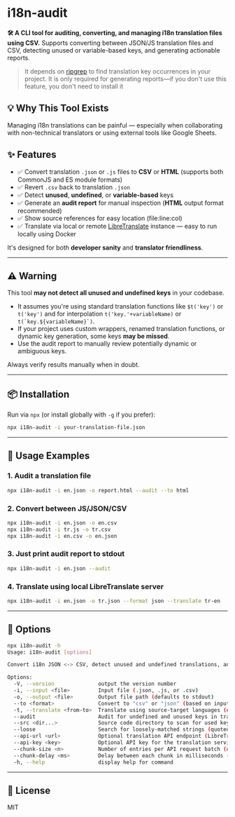 # i18n-audit

**🛠️ A CLI tool for auditing, converting, and managing i18n translation files using CSV.**
Supports converting between JSON/JS translation files and CSV, detecting unused or variable-based keys, and generating actionable reports.

> It depends on [ripgrep](https://github.com/BurntSushi/ripgrep) to find translation key occurrences in your project. It is only required for generating reports—if you don't use this feature, you don't need to install it

## 💡 Why This Tool Exists

Managing i18n translations can be painful — especially when collaborating with non-technical translators or using external tools like Google Sheets.

## ✨ Features

- ✅ Convert translation `.json` or `.js` files to **CSV** or **HTML** (supports both CommonJS and ES module formats)
- ✅ Revert `.csv` back to translation `.json`
- ✅ Detect **unused**, **undefined**, or **variable-based** keys
- ✅ Generate an **audit report** for manual inspection (**HTML** output format recommended)
- ✅ Show source references for easy location (file:line:col)
- ✅ Translate via local or remote [LibreTranslate](https://github.com/LibreTranslate/LibreTranslate) instance — easy to run locally using Docker

It's designed for both **developer sanity** and **translator friendliness**.

---

## ⚠️ Warning

This tool **may not detect all unused and undefined keys** in your codebase.

- It assumes you're using standard translation functions like `$t('key')` or `t('key')` and for interpolation `t('key.'+variableName)` or ``t(`key.${variableName}`)``.
- If your project uses custom wrappers, renamed translation functions, or dynamic key generation, some keys **may be missed**.
- Use the audit report to manually review potentially dynamic or ambiguous keys.

Always verify results manually when in doubt.

---

## 📦 Installation

Run via `npx` (or install globally with `-g` if you prefer):

```bash
npx i18n-audit -i your-translation-file.json
```

---

## 🚀 Usage Examples

### 1. Audit a translation file

```bash
npx i18n-audit -i en.json -o report.html --audit --to html
```

### 2. Convert between JS/JSON/CSV

```bash
npx i18n-audit -i en.json -o en.csv
npx i18n-audit -i tr.js -o tr.csv
npx i18n-audit -i en.csv -o en.json
```

### 3. Just print audit report to stdout

```bash
npx i18n-audit -i en.json --audit
```

### 4. Translate using local LibreTranslate server

```bash
npx i18n-audit -i en.json -o tr.json --format json --translate tr-en
```

---

## 🧩 Options

```bash
npx i18n-audit -h
Usage: i18n-audit [options]

Convert i18n JSON <-> CSV, detect unused and undefined translations, and translate between languages.

Options:
  -V, --version              output the version number
  -i, --input <file>         Input file (.json, .js, or .csv)
  -o, --output <file>        Output file path (defaults to stdout)
  --to <format>              Convert to "csv" or "json" (based on input) (default: "csv")
  -t, --translate <from-to>  Translate using source-target languages (e.g., en-tr)
  --audit                    Audit for undefined and unused keys in translation files
  --src <dir...>             Source code directory to scan for used keys (can be used multiple times) (default: ["."])
  --loose                    Search for loosely-matched strings (quoted text not inside $t or other i18n calls)
  --api-url <url>            Optional translation API endpoint (LibreTranslate) (default: "http://localhost:5000")
  --api-key <key>            Optional API key for the translation service
  --chunk-size <n>           Number of entries per API request batch (default: 10)
  --chunk-delay <ms>         Delay between each chunk in milliseconds (default: 500)
  -h, --help                 display help for command
```

---

## 📄 License

MIT
